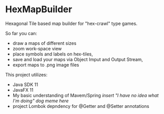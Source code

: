 # HexMapBuilder
Hexagonal Tile based map builder for "hex-crawl" type games.

So far you can:
- draw a maps of different sizes
- zoom work-space view
- place symbols and labels on hex-tiles,
- save and load your maps via Object Imput and Output Stream,
- export maps to .png image files


This project utilizes:
- Java SDK 11
- JavaFX 11
- My basic understanding of Mavem/Spring  *insert "I have no idea what I'm doing" dog meme here*
- project Lombok depndency for @Getter and @Setter annotations


